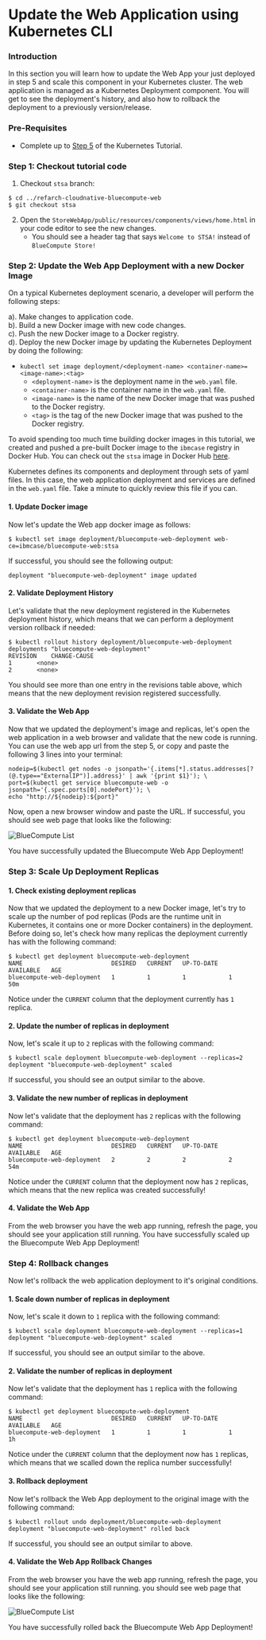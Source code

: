 # Update the Web Application using Kubernetes CLI


### Introduction
In this section you will learn how to update the Web App your just deployed in step 5 and scale this component in your Kubernetes cluster. The web application is managed as a Kubernetes Deployment component. You will get to see the deployment's history, and also how to rollback the deployment to a previously version/release.

### Pre-Requisites
* Complete up to [Step 5](https://cloudcontent.mybluemix.net/devops/method/tutorials/kubernetes?task=5) of the Kubernetes Tutorial.

### Step 1: Checkout tutorial code
1. Checkout `stsa` branch:

```
$ cd ../refarch-cloudnative-bluecompute-web
$ git checkout stsa
```

2. Open the `StoreWebApp/public/resources/components/views/home.html` in your code editor to see the new changes.
    * You should see a header tag that says `Welcome to STSA!` instead of `BlueCompute Store!`

### Step 2: Update the Web App Deployment with a new Docker Image

On a typical Kubernetes deployment scenario, a developer will perform the following steps:

a). Make changes to application code.  
b). Build a new Docker image with new code changes.  
c). Push the new Docker image to a Docker registry.  
d). Deploy the new Docker image by updating the Kubernetes Deployment by doing the following:  
  * `kubectl set image deployment/<deployment-name> <container-name>=<image-name>:<tag>`  
     * `<deployment-name>` is the deployment name in the `web.yaml` file.  
     * `<container-name>` is the container name in the `web.yaml` file.  
     * `<image-name>` is the name of the new Docker image that was pushed to the Docker registry.  
     * `<tag>` is the tag of the new Docker image that was pushed to the Docker registry.  

To avoid spending too much time building docker images in this tutorial, we created and pushed a pre-built Docker image to the `ibmcase` registry in Docker Hub. You can check out the `stsa` image in Docker Hub [here](https://hub.docker.com/r/ibmcase/bluecompute-web/tags/).

Kubernetes defines its components and deployment through sets of yaml files. In this case, the web application deployment and services are defined in the `web.yaml` file. Take a minute to quickly review this file if you can.

#### 1. Update Docker image
Now let's update the Web app docker image as follows:

`$ kubectl set image deployment/bluecompute-web-deployment web-ce=ibmcase/bluecompute-web:stsa`

If successful, you should see the following output:

`deployment "bluecompute-web-deployment" image updated`

#### 2. Validate Deployment History
Let's validate that the new deployment registered in the Kubernetes deployment history, which means that we can perform a deployment version rollback if needed:

```
$ kubectl rollout history deployment/bluecompute-web-deployment
deployments "bluecompute-web-deployment"
REVISION    CHANGE-CAUSE
1       <none>
2       <none>
```

You should see more than one entry in the revisions table above, which means that the new deployment revision registered successfully.

#### 3. Validate the Web App
Now that we updated the deployment's image and replicas, let's open the web application in a web browser and validate that the new code is running. You can use the web app url from the step 5, or copy and paste the following 3 lines into your terminal:

```
nodeip=$(kubectl get nodes -o jsonpath='{.items[*].status.addresses[?(@.type=="ExternalIP")].address}' | awk '{print $1}'); \
port=$(kubectl get service bluecompute-web -o jsonpath='{.spec.ports[0].nodePort}'); \
echo "http://${nodeip}:${port}"
```

Now, open a new browser window and paste the URL. If successful, you should see web page that looks like the following:

![BlueCompute List](static/bluecompute_stsa.png?raw=true)

You have successfully updated the Bluecompute Web App Deployment!

### Step 3: Scale Up Deployment Replicas

#### 1. Check existing deployment replicas
Now that we updated the deployment to a new Docker image, let's try to scale up the number of pod replicas (Pods are the runtime unit in Kubernetes, it contains one or more Docker containers) in the deployment. Before doing so, let's check how many replicas the deployment currently has with the following command:

```
$ kubectl get deployment bluecompute-web-deployment
NAME                         DESIRED   CURRENT   UP-TO-DATE   AVAILABLE   AGE
bluecompute-web-deployment   1         1         1            1           50m
```

Notice under the `CURRENT` column that the deployment currently has `1` replica.

#### 2. Update the number of replicas in deployment
Now, let's scale it up to `2` replicas with the following command:

```
$ kubectl scale deployment bluecompute-web-deployment --replicas=2
deployment "bluecompute-web-deployment" scaled
```

If successful, you should see an output similar to the above.

#### 3. Validate the new number of replicas in deployment
Now let's validate that the deployment has `2` replicas with the following command:

```
$ kubectl get deployment bluecompute-web-deployment
NAME                         DESIRED   CURRENT   UP-TO-DATE   AVAILABLE   AGE
bluecompute-web-deployment   2         2         2            2           54m
```

Notice under the `CURRENT` column that the deployment now has `2` replicas, which means that the new replica was created successfully!

#### 4. Validate the Web App
From the web browser you have the web app running, refresh the page, you should see your application still running.
You have successfully scaled up the Bluecompute Web App Deployment!


### Step 4: Rollback changes
Now let's rollback the web application deployment to it's original conditions.

#### 1. Scale down number of replicas in deployment
Now, let's scale it down to `1` replica with the following command:

```
$ kubectl scale deployment bluecompute-web-deployment --replicas=1
deployment "bluecompute-web-deployment" scaled
```

If successful, you should see an output similar to the above.

#### 2. Validate the number of replicas in deployment
Now let's validate that the deployment has `1` replica with the following command:

```
$ kubectl get deployment bluecompute-web-deployment
NAME                         DESIRED   CURRENT   UP-TO-DATE   AVAILABLE   AGE
bluecompute-web-deployment   1         1         1            1           1h
```

Notice under the `CURRENT` column that the deployment now has `1` replicas, which means that we scalled down the replica number successfully!

#### 3. Rollback deployment
Now let's rollback the Web App deployment to the original image with the following command:
```
$ kubectl rollout undo deployment/bluecompute-web-deployment
deployment "bluecompute-web-deployment" rolled back
```

If successful, you should see an output similar to above.

#### 4. Validate the Web App Rollback Changes
From the web browser you have the web app running, refresh the page, you should see your application still running. you should see web page that looks like the following:

![BlueCompute List](static/bluecompute_stsa_original.png?raw=true)

You have successfully rolled back the Bluecompute Web App Deployment!
